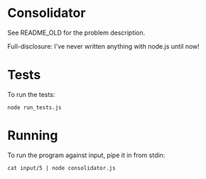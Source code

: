 Consolidator
============

See README_OLD for the problem description.

Full-disclosure: I've never written anything with node.js until now!

Tests
=====

To run the tests:

    node run_tests.js

Running
=======

To run the program against input, pipe it in from stdin:

    cat input/5 | node consolidator.js
